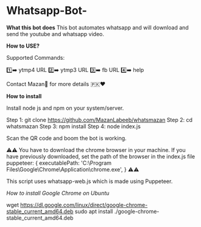 # Whatsapp-Bot-
**What this bot does**
This bot automates whatsapp and will download and send the youtube and whatsapp video.


**How to USE?**

Supported Commands:

1️⃣➡️  ytmp4 URL
2️⃣➡️  ytmp3 URL
3️⃣➡️  fb URL
4️⃣➡️  help

Contact Mazan👦 for more details 🇵🇰♥️

**How to install**

Install node js and npm on your system/server.

Step 1:  git clone https://github.com/MazanLabeeb/whatsmazan
Step 2:  cd whatsmazan
Step 3: npm install
Step 4: node index.js

Scan the QR code and boom the bot is working.

⚠️⚠️
You have to download the chrome browser in your machine. 
If you have previously downloaded, set the path of the browser in the index.js file
puppeteer: {
    executablePath: 'C:\\Program Files\\Google\\Chrome\\Application\\chrome.exe',
  }
⚠️⚠️

This script uses whatsapp-web.js which is made using Puppeteer. 


*How to install Google Chrome on Ubuntu*

wget https://dl.google.com/linux/direct/google-chrome-stable_current_amd64.deb
sudo apt install ./google-chrome-stable_current_amd64.deb


